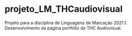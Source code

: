 # projeto_LM_THCaudiovisual
Projeto para a disciplina de Linguagens de Marcação 2021.1.
Desenvolvimento da página portfólio da THC Audiovisual.
